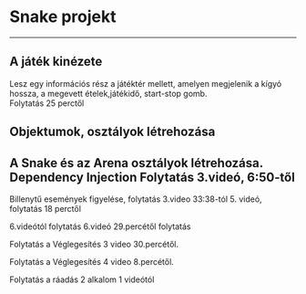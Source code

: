 ﻿# Snake projekt
---

## A játék kinézete
Lesz egy információs rész a játéktér mellett, amelyen megjelenik a kígyó hossza, a megevett ételek,játékidő, start-stop gomb.  
Folytatás 25 perctől

## Objektumok, osztályok létrehozása
A Snake és az Arena osztályok létrehozása. Dependency Injection
Folytatás 3.videó, 6:50-től
---
Billenytű események figyelése, folytatás 3.video 33:38-tól
5. videó, folytatás 18 perctől

6.videótól folytatás
6.videó 29.percétől folytatás

Folytatás  a Véglegesítés 3 video 30.percétől.

Folytatás  a Véglegesítés 4 video 8.percétől.

Folytatás a ráadás 2 alkalom 1 videótól

